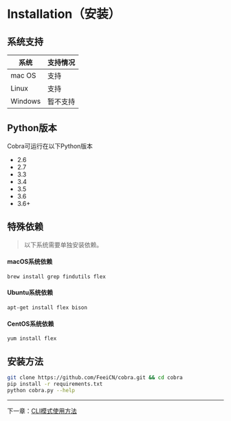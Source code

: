 # Installation（安装）

## 系统支持

|系统|支持情况|
|---|---|
| mac OS | 支持 |
| Linux | 支持 |
| Windows | 暂不支持 |

## Python版本
Cobra可运行在以下Python版本
  - 2.6
  - 2.7
  - 3.3
  - 3.4
  - 3.5
  - 3.6
  - 3.6+

## 特殊依赖
> 以下系统需要单独安装依赖。

#### macOS系统依赖
```
brew install grep findutils flex
```

#### Ubuntu系统依赖
```
apt-get install flex bison
```

#### CentOS系统依赖
```
yum install flex
```

## 安装方法
```bash
git clone https://github.com/FeeiCN/cobra.git && cd cobra
pip install -r requirements.txt
python cobra.py --help
```

---
下一章：[CLI模式使用方法](http://cobra.feei.cn/cli)
